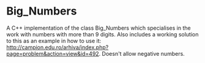 # Big_Numbers
A C++ implementation of the class Big_Numbers which specialises in the work with numbers with more than 9 digits.
Also includes a working solution to this as an example in how to use it: http://campion.edu.ro/arhiva/index.php?page=problem&action=view&id=492.
Doesn't allow negative numbers.
